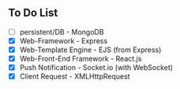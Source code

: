 ## To Do List

+ [ ] persistent/DB - MongoDB
+ [x] Web-Framework - Express
+ [x] Web-Template Engine - EJS (from Express)
+ [x] Web-Front-End Framework - React.js
+ [x] Push Notification - Socket.io (with WebSocket)
+ [x] Client Request - XMLHttpRequest
